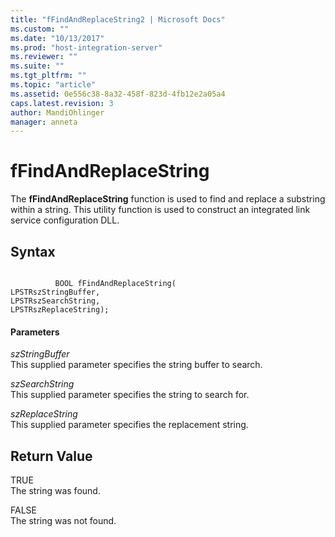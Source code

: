 ```yaml
---
title: "fFindAndReplaceString2 | Microsoft Docs"
ms.custom: ""
ms.date: "10/13/2017"
ms.prod: "host-integration-server"
ms.reviewer: ""
ms.suite: ""
ms.tgt_pltfrm: ""
ms.topic: "article"
ms.assetid: 0e556c38-8a32-458f-823d-4fb12e2a05a4
caps.latest.revision: 3
author: MandiOhlinger
manager: anneta
---
```

# fFindAndReplaceString
The **fFindAndReplaceString** function is used to find and replace a substring within a string. This utility function is used to construct an integrated link service configuration DLL.  
  
## Syntax  
  
```  
  
          BOOL fFindAndReplaceString(   
LPSTRszStringBuffer,  
LPSTRszSearchString,  
LPSTRszReplaceString);  
```  
  
#### Parameters  
 *szStringBuffer*  
 This supplied parameter specifies the string buffer to search.  
  
 *szSearchString*  
 This supplied parameter specifies the string to search for.  
  
 *szReplaceString*  
 This supplied parameter specifies the replacement string.  
  
## Return Value  
 TRUE  
 The string was found.  
  
 FALSE  
 The string was not found.
